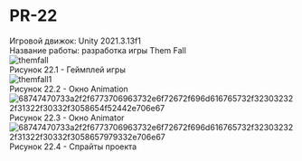 # PR-22  
Игровой движок: Unity 2021.3.13f1  
Название работы: разработка игры Them Fall   
![themfall](https://user-images.githubusercontent.com/119736937/205521383-b9db32bd-a826-45a0-9bde-2f7dd3c9c7e5.PNG)  
Рисунок 22.1 - Геймплей игры  
![themfall1](https://user-images.githubusercontent.com/119736937/205521436-12382ce3-3973-493d-bb55-e18c683a50a5.PNG)  
Рисунок 22.2 - Окно Animation  
![68747470733a2f2f6773706963732e6f72672f696d616765732f323032322f31322f30332f3058654f52442e706e67](https://user-images.githubusercontent.com/119736937/205521492-fd43cc1f-ada9-4eb2-8747-8211d21cac5a.png)  
Рисунок 22.3 - Окно Animator  
![68747470733a2f2f6773706963732e6f72672f696d616765732f323032322f31322f30332f3058657979332e706e67](https://user-images.githubusercontent.com/119736937/205521513-7d94fac5-9ce0-4a6f-8906-d97d03bf7e3a.png)  
Рисунок 22.4 - Спрайты проекта   



